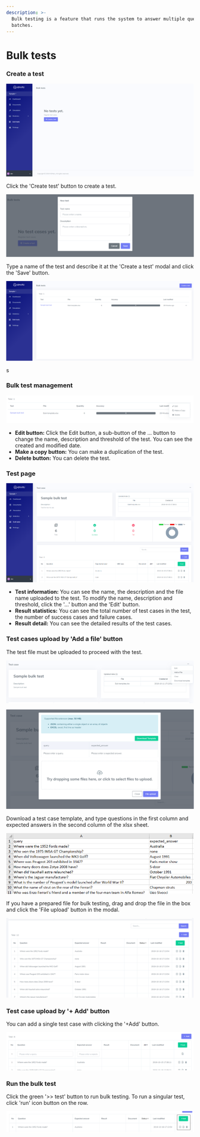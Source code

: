 ```yaml
---
description: >-
  Bulk testing is a feature that runs the system to answer multiple questions in
  batches.
---
```


# Bulk tests

### Create a test

![&apos;Create a test&apos;button at the middle of the bulk test page](../.gitbook/assets/image%20%2845%29.png)

Click the 'Create test' button to create a test.

![&apos;Create a test&apos; modal](../.gitbook/assets/image%20%2878%29.png)

Type a name of the test and describe it at the 'Create a test' modal and click the 'Save' button.

![Can see a list of test you have created](../.gitbook/assets/image%20%2858%29.png)

s

### Bulk test management

![](../.gitbook/assets/image%20%2854%29.png)

* **Edit button:** Click the Edit button, a sub-button of the ... button to change the name, description and threshold of the test. You can see the created and modified date.
* **Make a copy button:** You can make a duplication of the test.
* **Delete button:** You can delete the test.

### Test page

![&apos;Bulk test&apos; page](../.gitbook/assets/image%20%2855%29.png)

* **Test information:** You can see the name, the description and the file name uploaded to the test. To modify the name, description and threshold, click the '...' button and the 'Edit' button.
* **Result statistics:** You can see the total number of test cases in the test, the number of success cases and failure cases.
* **Result detail:** You can see the detailed results of the test cases. 

### **Test cases upload by 'Add a file' button**

The test file must be uploaded to proceed with the test.

![&apos;Add a file&apos; button at the top-right hand corner of the page](../.gitbook/assets/image%20%281%29.png)

![Download a template for bulk test and upload the prepared bulk test file](../.gitbook/assets/image%20%2864%29.png)

Download a test case template, and type questions in the first column and expected answers in the second column of the xlsx sheet.

![Sample test cases on the template for the bulk test ](../.gitbook/assets/image%20%2829%29.png)

If you have a prepared file for bulk testing, drag and drop the file in the box and click the 'File upload' button in the modal.

![You can see that test cases have been uploaded](../.gitbook/assets/image%20%2876%29.png)

### **Test case upload by '+ Add' button**

You can add a single test case with clicking the '+Add' button.

![&apos;+Add&apos; button for upload a test case](../.gitbook/assets/image%20%2856%29.png)

### Run the bulk test

Click the green '&gt;&gt; test' button to run bulk testing. To run a singular test, click 'run' icon button on the row.

![](../.gitbook/assets/test-button.png)

